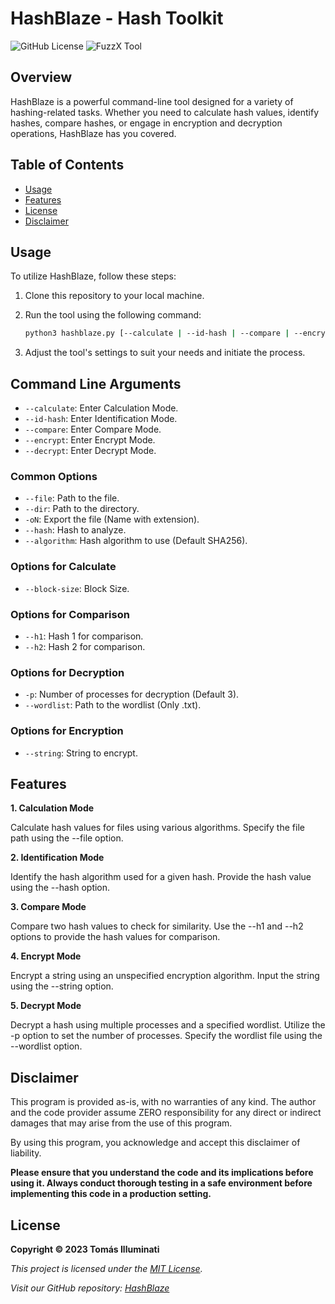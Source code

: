 # HashBlaze - Hash Toolkit

![GitHub License](https://img.shields.io/badge/License-MIT-green) ![FuzzX Tool](https://img.shields.io/badge/Tool-Hash_Toolkit-blue)

## Overview

HashBlaze is a powerful command-line tool designed for a variety of hashing-related tasks. Whether you need to calculate hash values, identify hashes, compare hashes, or engage in encryption and decryption operations, HashBlaze has you covered.

## Table of Contents

- [Usage](#usage)
- [Features](#features)
- [License](#license)
- [Disclaimer](#disclaimer)

## Usage

To utilize HashBlaze, follow these steps:

1. Clone this repository to your local machine.

2. Run the tool using the following command:

   ```bash
   python3 hashblaze.py [--calculate | --id-hash | --compare | --encrypt | --decrypt] [--file FILE] [--dir DIRECTORY] [-oN EXPORT] [--hash HASH] [--algorithm ALGORITHM] [--block-size BLOCK_SIZE] [-p NUM_PROCESSES] [--wordlist WORDLIST] [--string STRING] [-h1 HASH1] [-h2 HASH2]
   ```

3. Adjust the tool's settings to suit your needs and initiate the process.

## Command Line Arguments

- `--calculate`: Enter Calculation Mode.
- `--id-hash`: Enter Identification Mode.
- `--compare`: Enter Compare Mode.
- `--encrypt`: Enter Encrypt Mode.
- `--decrypt`: Enter Decrypt Mode.

### Common Options

- `--file`: Path to the file.
- `--dir`: Path to the directory.
- `-oN`: Export the file (Name with extension).
- `--hash`: Hash to analyze.
- `--algorithm`: Hash algorithm to use (Default SHA256).

### Options for Calculate

- `--block-size`: Block Size.

### Options for Comparison

- `--h1`: Hash 1 for comparison.
- `--h2`: Hash 2 for comparison.

### Options for Decryption

- `-p`: Number of processes for decryption (Default 3).
- `--wordlist`: Path to the wordlist (Only .txt).

### Options for Encryption 

- `--string`: String to encrypt.

## Features

**1. Calculation Mode**

Calculate hash values for files using various algorithms. Specify the file path using the --file option.

**2. Identification Mode**

Identify the hash algorithm used for a given hash. Provide the hash value using the --hash option.

**3. Compare Mode**

Compare two hash values to check for similarity. Use the --h1 and --h2 options to provide the hash values for comparison.

**4. Encrypt Mode**

Encrypt a string using an unspecified encryption algorithm. Input the string using the --string option.

**5. Decrypt Mode**

Decrypt a hash using multiple processes and a specified wordlist. Utilize the -p option to set the number of processes. Specify the wordlist file using the --wordlist option.

## Disclaimer

This program is provided as-is, with no warranties of any kind. The author and the code provider assume ZERO responsibility for any direct or indirect damages that may arise from the use of this program.

By using this program, you acknowledge and accept this disclaimer of liability.

**Please ensure that you understand the code and its implications before using it. Always conduct thorough testing in a safe environment before implementing this code in a production setting.**

## License

**Copyright © 2023 Tomás Illuminati**

*This project is licensed under the [MIT License](LICENSE).*

*Visit our GitHub repository: [HashBlaze](https://github.com/tomasilluminati/HashBlaze)*
